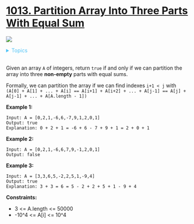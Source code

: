 # [1013. Partition Array Into Three Parts With Equal Sum](https://leetcode.com/problems/partition-array-into-three-parts-with-equal-sum/)

![](https://img.shields.io/badge/Difficulty-Easy-green.svg)

<details>
<summary style="color:#4FC3F7">Topics</summary>

* [`Array`](https://leetcode.com/tag/array/)

</details>
<br />


Given an array `A` of integers, return `true` if and only if we can partition the array into three **non-empty** parts with equal sums.

Formally, we can partition the array if we can find indexes `i+1 < j` with `(A[0] + A[1] + ... + A[i] == A[i+1] + A[i+2] + ... + A[j-1] == A[j] + A[j-1] + ... + A[A.length - 1])`

**Example 1:**

    Input: A = [0,2,1,-6,6,-7,9,1,2,0,1]
    Output: true
    Explanation: 0 + 2 + 1 = -6 + 6 - 7 + 9 + 1 = 2 + 0 + 1

**Example 2:**

    Input: A = [0,2,1,-6,6,7,9,-1,2,0,1]
    Output: false

**Example 3:**

    Input: A = [3,3,6,5,-2,2,5,1,-9,4]
    Output: true
    Explanation: 3 + 3 = 6 = 5 - 2 + 2 + 5 + 1 - 9 + 4

**Constraints:**

 + 3 <= A.length <= 50000
 + -10^4 <= A[i] <= 10^4
